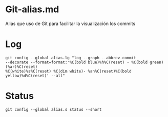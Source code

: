# Git-alias.md
Alias que uso de Git para facilitar la visualización los commits 
# Log
```
git config --global alias.lg "log --graph --abbrev-commit 
--decorate --format=format:'%C(bold blue)%h%C(reset) - %C(bold green)(%ar)%C(reset) 
%C(white)%s%C(reset) %C(dim white)- %an%C(reset)%C(bold yellow)%d%C(reset)' --all"
```
# Status
```
git config --global alias.s status --short
```
